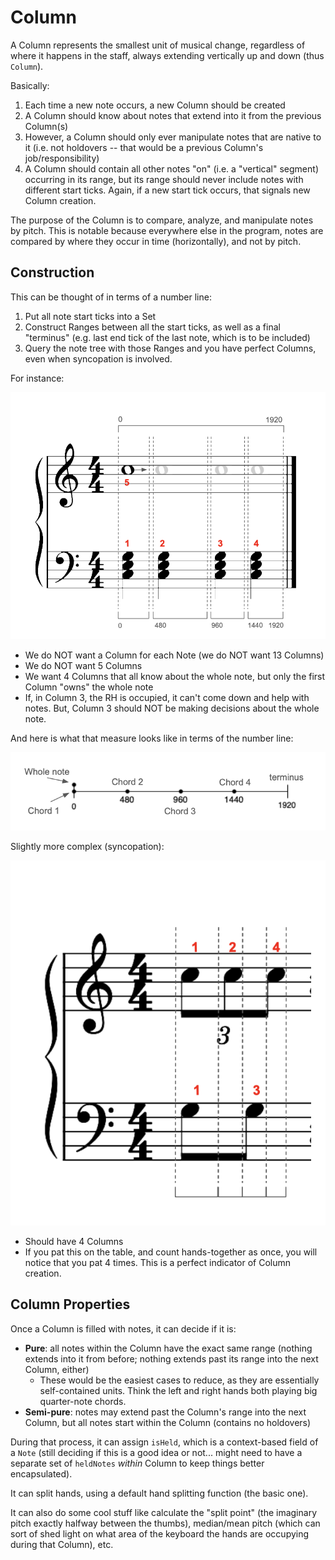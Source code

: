 # Column

A Column represents the smallest unit of musical change, regardless of where it happens in the
staff, always extending vertically up and down (thus `Column`).

Basically:

1. Each time a new note occurs, a new Column should be created
2. A Column should know about notes that extend into it from the previous Column(s)
3. However, a Column should only ever manipulate notes that are native to it (i.e. not holdovers -- that would be a previous Column's job/responsibility)
4. A Column should contain all other notes "on" (i.e. a "vertical" segment) occurring in its range, but its range should never include notes with different start ticks. Again, if a new start tick occurs, that signals new Column creation.


The purpose of the Column is to compare, analyze, and manipulate notes by pitch. This is notable because everywhere else in the program, notes are compared by where they occur in time (horizontally), and not by pitch.


## Construction

This can be thought of in terms of a number line:

1. Put all note start ticks into a Set
2. Construct Ranges between all the start ticks, as well as a final "terminus" (e.g. last end tick of the last note, which is to be included)
3. Query the note tree with those Ranges and you have perfect Columns, even when syncopation is involved.

For instance:


![columns simple](assets/images/columns_simple.png)


+ We do NOT want a Column for each Note (we do NOT want 13 Columns)
+ We do NOT want 5 Columns
+ We want 4 Columns that all know about the whole note, but only the first Column "owns" the whole note
+ If, in Column 3, the RH is occupied, it can't come down and help with notes. But, Column 3 should NOT be making decisions about the whole note.


And here is what that measure looks like in terms of the number line:


![number line](assets/images/number_line.png)


Slightly more complex (syncopation):


![columns syncopation](assets/images/columns_syncopation.png)


+ Should have 4 Columns
+ If you pat this on the table, and count hands-together as once, you will notice that you pat 4 times. This is a perfect indicator of Column creation.


## Column Properties

Once a Column is filled with notes, it can decide if it is:

+ **Pure**: all notes within the Column have the exact same range (nothing extends into it from before; nothing extends past its range into the next Column, either)
    + These would be the easiest cases to reduce, as they are essentially self-contained units. Think the left and right hands both playing big quarter-note chords.
+ **Semi-pure**: notes may extend past the Column's range into the next Column, but all notes start within the Column (contains no holdovers)

During that process, it can assign `isHeld`, which is a context-based field of a
`Note` (still deciding if this is a good idea or not... might need to have a separate set of
`heldNotes` *within* Column to keep things better encapsulated).

It can split hands, using a default hand splitting function (the basic one).

It can also do some cool stuff like calculate the "split point" (the imaginary pitch exactly halfway between the thumbs), median/mean pitch (which can sort of shed light on what area of the keyboard the hands are occupying during that Column), etc.